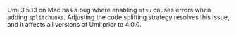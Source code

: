 Umi 3.5.13 on Mac has a bug where enabling `mfsu` causes errors when adding `splitchunks`. Adjusting the code splitting strategy resolves this issue, and it affects all versions of Umi prior to 4.0.0.

